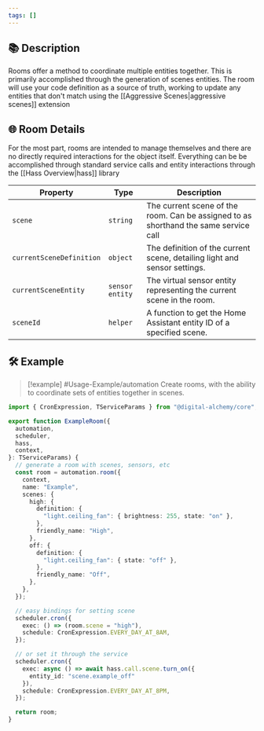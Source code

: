 ```yaml
---
tags: []
---
```

## 📚 Description

Rooms offer a method to coordinate multiple entities together. This is primarily accomplished through the generation of scenes entities. The room will use your code definition as a source of truth, working to update any entities that don't match using the [[Aggressive Scenes|aggressive scenes]] extension

## 🌐 Room Details

For the most part, rooms are intended to manage themselves and there are no directly required interactions for the object itself. Everything can be be accomplished through standard service calls and entity interactions through the [[Hass Overview|hass]] library

| Property                 | Type            | Description                                                                          |
| ------------------------ | --------------- | ------------------------------------------------------------------------------------ |
| `scene`                  | `string`        | The current scene of the room. Can be assigned to as shorthand the same service call |
| `currentSceneDefinition` | `object`        | The definition of the current scene, detailing light and sensor settings.            |
| `currentSceneEntity`     | `sensor entity` | The virtual sensor entity representing the current scene in the room.                |
| `sceneId`                | `helper`        | A function to get the Home Assistant entity ID of a specified scene.                 |

## 🛠 Example

> [!example] #Usage-Example/automation
> Create rooms, with the ability to coordinate sets of entities together in scenes. 

```typescript
import { CronExpression, TServiceParams } from "@digital-alchemy/core";

export function ExampleRoom({
  automation,
  scheduler,
  hass,
  context,
}: TServiceParams) {
  // generate a room with scenes, sensors, etc
  const room = automation.room({
    context,
    name: "Example",
    scenes: {
      high: {
        definition: {
          "light.ceiling_fan": { brightness: 255, state: "on" },
        },
        friendly_name: "High",
      },
      off: {
        definition: {
          "light.ceiling_fan": { state: "off" },
        },
        friendly_name: "Off",
      },
    },
  });

  // easy bindings for setting scene
  scheduler.cron({
    exec: () => (room.scene = "high"),
    schedule: CronExpression.EVERY_DAY_AT_8AM,
  });

  // or set it through the service
  scheduler.cron({
    exec: async () => await hass.call.scene.turn_on({ 
      entity_id: "scene.example_off" 
    }),
    schedule: CronExpression.EVERY_DAY_AT_8PM,
  });

  return room;
}
```